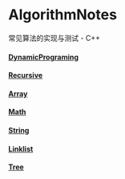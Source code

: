 # AlgorithmNotes

常见算法的实现与测试 - C++

#### [DynamicPrograming](/DynamicPrograming/ReadMe.md)

#### [Recursive](/Recursive/ReadMe.md)

#### [Array](/Array/ReadMe.md)

#### [Math](/Math/ReadMe.md)

#### [String](/String/ReadMe.md)

#### [Linklist](/Linklist/ReadMe.md)

#### [Tree](/Tree/ReadMe.md)


